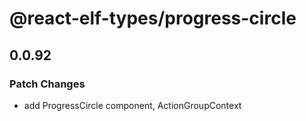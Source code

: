 # @react-elf-types/progress-circle

## 0.0.92

### Patch Changes

- add ProgressCircle component, ActionGroupContext

